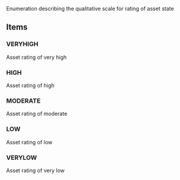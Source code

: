 Enumeration describing the qualitative scale for rating of asset state

<!-- end of short definition -->


## Items

### VERYHIGH
Asset rating of very high

### HIGH
Asset rating of high

### MODERATE
Asset rating of moderate

### LOW
Asset rating of low

### VERYLOW
Asset rating of very low

